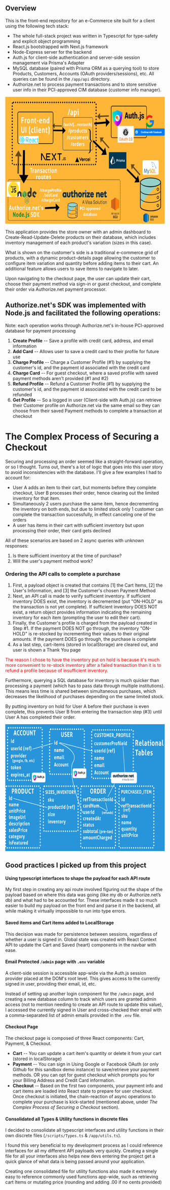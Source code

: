 ## Overview

This is the front-end repository for an e-Commerce site built for a client using the following tech stack:

- The whole full-stack project was written in Typescript for type-safety and explicit object programming
- React.js bootstrapped with Next.js framework
- Node-Express server for the backend
- Auth.js for client-side authentication and server-side session management via Prisma's Adapter
- MySQL database (paired with Prisma ORM as a querying tool) to store Products, Customers, Accounts (OAuth providers/sessions), etc. All queries can be found in the `/app/api` directory.
- Authorize.net to process payment transactions and to store sensitive user info in their PCI-approved CIM database (customer info manager).

<p align="center">
<img src="./public/architectureDesign.jpg" height="400" /> 
</p>

This application provides the store owner with an admin dashboard to Create-Read-Update-Delete products on their database, which includes inventory management of each product's variation (sizes in this case).

What is shown on the customer's side is a traditional e-commerce grid of products, with a dynamic product-details page allowing the customer to configure item variation and quantity before adding items to their cart. An additional feature allows users to save items to navigate to later.

Upon navigating to the checkout page, the user can update their cart, choose their payment method via sign-in or guest checkout, and complete their order via Authorize.net payment processor.

## Authorize.net's SDK was implemented with Node.js and facilitated the following operations:

Note: each operation works through Authorize.net's in-house PCI-approved database for payment processing

1. **Create Profile** -- Save a profile with credit card, address, and email information
2. **Add Card** -- Allows user to save a credit card to their profile for future use
3. **Charge Profile** -- Charge a Customer Profile (#1) by supplying the customer's id, and the payment id associated with the credit card
4. **Charge Card** -- For guest checkout, where a saved profile with saved payment methods aren't provided (#1 and #2)
5. **Refund Profile** -- Refund a Customer Profile (#1) by supplying the customer's id, and the payment id associated with the credit card to be refunded
6. **Get Profile** -- So a logged in user (Client-side with Auth.js) can retrieve their Customer profile on Authorize.net via the same email so they can choose from their saved Payment methods to complete a transaction at checkout

# The Complex Process of Securing a Checkout

Securing and processing an order seemed like a straight-forward operation, or so I thought. Turns out, there's a lot of logic that goes into this user story to avoid inconsistencies with the database. I'll give a few examples I had to account for:

- User A adds an item to their cart, but moments before they complete checkout, User B processes _their_ order, hence clearing out the limited inventory for that item.
- Simultaneously 2 users purchase the same item, hence decrementing the inventory on both ends, but due to limited stock only 1 customer can complete the transaction successfully, in effect canceling one of the orders
- A user has items in their cart with sufficient inventory but upon processing their order, their card gets declined

All of these scenarios are based on 2 async queries with unknown responses:

1. Is there sufficient inventory at the time of purchase?
2. Will the user's payment method work?

### Ordering the API calls to complete a purchase

1. First, a payload object is created that contains [1] the Cart Items, [2] the User's Information, and [3] the Customer's chosen Payment Method
2. Next, an API call is made to verify sufficient inventory. If sufficient inventory DOES exist, the inventory is decremented (put "ON-HOLD" as the transaction is not yet complete). If sufficient inventory DOES NOT exist, a return object provides information indicating the remaining inventory for each item (prompting the user to edit their cart).
3. Finally, the Customer's profile is charged from the payload created in Step #1. If the payment DOES NOT go through, the inventory "ON-HOLD" is re-stocked by incrementing their values to their original amounts. If the payment DOES go through, the purchase is complete
4. As a last step, cart-items (stored in localStorage) are cleared out, and user is shown a Thank You page

<p style="color:red">The reason I chose to have the inventory put on hold is because it's much more convenient to re-stock inventory after a failed transaction than it is to refund a profile because of insufficient inventory.</p>

Furthermore, querying a SQL database for inventory is much quicker than processing a payment (which has to pass data through multiple institutions). This means less time is shared between simultaneous purchases, which decreases the likelihood of purchases depending on the same limited stock.

By putting inventory on hold for User A before their purchase is even complete, this prevents User B from entering the transaction step (#3) until User A has completed their order.

<p align="center">
<img src="./public/db_tables.jpg" height="400" /> 
</p>

## Good practices I picked up from this project

#### Using typescript interfaces to shape the payload for each API route

My first step in creating any api route involved figuring out the shape of the payload based on where this data was going (like my db or Authorize.net’s db) and what had to be accounted for. These interfaces made it so much easier to build my payload on the front end and parse it in the backend, all while making it virtually impossible to run into type errors.

#### Saved items and Cart items added to LocalStorage

This decision was made for persistence between sessions, regardless of whether a user is signed in. Global state was created with React Context API to update the Cart and Saved (heart) components in the navbar with ease.

#### Email Protected `/admin` page with `.env` variable

A client-side session is accessible app-wide via the Auth.js session provider placed at the DOM's root level. This gives access to the currently signed in user, providing their email, id, etc.

Instead of setting up another login component for the `/admin` page, and creating a new database column to track which users are granted admin access (not to mention needing to create an API route to update this value), I accessed the currently signed in User and cross-checked their email with a comma-separated list of admin emails provided in the `.env` file.

#### Checkout Page

The checkout page is composed of three React components: Cart, Payment, & Checkout.

- **Cart** -- You can update a cart item's quantity or delete it from your cart (stored in localStorage)
- **Payment** -- You can sign in Using Google or Facebook OAuth (or only Github for this sandbox demo instance) to save/retrieve your payment methods. OR you can opt for guest checkout which prompts you for your Billing Address and Credit Card information.
- **Checkout** -- Based on the first two components, your payment info and cart items are loaded into React state to prepare for user checkout. Once checkout is initiated, the chain-reaction of async operations to complete your purchase is kick-started (mentioned above, under _The Complex Process of Securing a Checkout_ section).

#### Consolidated all Types & Utility functions in discrete files

I decided to consolidate all typescript interfaces and utility functions in their own discrete files (`/scripts/Types.ts` & `/app/utils.ts`).

I found this very beneficial to my development process as I could reference interfaces for all my different API payloads very quickly. Creating a single file for all your interfaces also helps new devs entering the project get a quick glance of what data is being passed around your application.

Creating one consolidated file for utility functions also made it extremely easy to reference commonly used functions app-wide, such as retrieving cart Items or mutating price (rounding and adding .00 if no cents provided)
